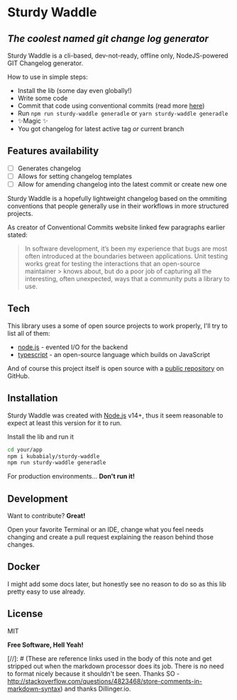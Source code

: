 # Sturdy Waddle
## _The coolest named git change log generator_

Sturdy Waddle is a cli-based, dev-not-ready, offline only,
NodeJS-powered GIT Changelog generator.

How to use in simple steps:
- Install the lib (some day even globally!)
- Write some code
- Commit that code using conventional commits (read more [here](https://www.conventionalcommits.org/en/v1.0.0-beta.2/))
- Run `npm run sturdy-waddle generadle` or `yarn sturdy-waddle generadle`
- ✨Magic ✨
- You got changelog for latest active tag *or* current branch

## Features availability

- [ ] Generates changelog
- [ ] Allows for setting changelog templates
- [ ] Allow for amending changelog into the latest commit or create new one

Sturdy Waddle is a hopefully lightweight changelog based on the ommiting conventions
that people generally use in their workflows in more structured projects.

As creator of Conventional Commits website linked few paragraphs earlier stated: 
> In software development, it’s been my experience that bugs are most often introduced at the boundaries 
> between applications. Unit testing works great for testing the interactions that an open-source maintainer > knows about, but do a poor job of capturing all the interesting, often unexpected, ways that a community 
> puts a library to use.

## Tech

This library uses a some of open source projects to work properly, I'll try to list all of them:

- [node.js] - evented I/O for the backend
- [typescript] - an open-source language which builds on JavaScript

And of course this project itself is open source with a [public repository][sturdy] on GitHub.

## Installation

Sturdy Waddle was created with [Node.js](https://nodejs.org/) v14+, thus it seem reasonable to expect at least this version for it to run.

Install the lib and run it

```sh
cd your/app
npm i kubabialy/sturdy-waddle
npm run sturdy-waddle generadle
```

For production environments... **Don't run it!**

## Development

Want to contribute? **Great!**

Open your favorite Terminal or an IDE, change what you feel needs changing and create a pull request explaining the reason behind those changes.

## Docker

I might add some docs later, but honestly see no reason to do so as this lib pretty easy to use already.

## License

MIT

**Free Software, Hell Yeah!**

[//]: # (These are reference links used in the body of this note and get stripped out when the markdown processor does its job. There is no need to format nicely because it shouldn't be seen. Thanks SO - http://stackoverflow.com/questions/4823468/store-comments-in-markdown-syntax) and thanks Dillinger.io.

   [sturdy]: <https://github.com/kubabialy/sturdy-waddle>
   [node.js]: <http://nodejs.org>
   [typescript]: <https://www.typescriptlang.org>
